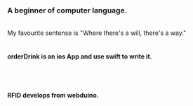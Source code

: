 <h3>A beginner of computer language.</h3> 
<br>My favourite sentense is "Where there's a will, there's a way."</br>
<br><h4>orderDrink is an ios App and use swift to write it.</h4></br>
<br><h4>RFID develops from webduino.</h4></br>
